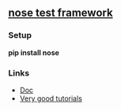 ## [nose test framework][1]

### Setup
**pip install nose**

### Links
  + [Doc][3]
  + [Very good tutorials][2]
  
[1]: https://nose.readthedocs.org/en/latest/
[2]: http://pythontesting.net/framework/nose/nose-introduction/
[3]: https://nose.readthedocs.org/en/latest/